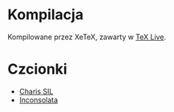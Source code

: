 # Kompilacja

Kompilowane przez XeTeX, zawarty w [TeX Live](http://www.tug.org/texlive/).

# Czcionki

* [Charis SIL](http://scripts.sil.org/CharisSILfont)
* [Inconsolata](http://levien.com/type/myfonts/inconsolata.html)
